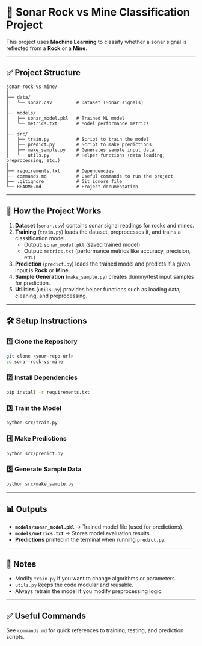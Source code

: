 # 📘 Sonar Rock vs Mine Classification Project

This project uses **Machine Learning** to classify whether a sonar signal is reflected from a **Rock** or a **Mine**.

---

## ✅ Project Structure

```plaintext
sonar-rock-vs-mine/
│
├── data/
│   └── sonar.csv         # Dataset (Sonar signals)
│
├── models/
│   ├── sonar_model.pkl   # Trained ML model
│   └── metrics.txt       # Model performance metrics
│
├── src/
│   ├── train.py          # Script to train the model
│   ├── predict.py        # Script to make predictions
│   ├── make_sample.py    # Generates sample input data
│   └── utils.py          # Helper functions (data loading, preprocessing, etc.)
│
├── requirements.txt      # Dependencies
├── commands.md           # Useful commands to run the project
├── .gitignore            # Git ignore file
└── README.md             # Project documentation
```

---

## 🚀 How the Project Works

1. **Dataset** (`sonar.csv`) contains sonar signal readings for rocks and mines.
2. **Training** (`train.py`) loads the dataset, preprocesses it, and trains a classification model.  
   - Output: `sonar_model.pkl` (saved trained model)  
   - Output: `metrics.txt` (performance metrics like accuracy, precision, etc.)
3. **Prediction** (`predict.py`) loads the trained model and predicts if a given input is **Rock** or **Mine**.
4. **Sample Generation** (`make_sample.py`) creates dummy/test input samples for prediction.
5. **Utilities** (`utils.py`) provides helper functions such as loading data, cleaning, and preprocessing.

---

## 🛠️ Setup Instructions

### 1️⃣ Clone the Repository
```bash
git clone <your-repo-url>
cd sonar-rock-vs-mine
```

### 2️⃣ Install Dependencies
```bash
pip install -r requirements.txt
```

### 3️⃣ Train the Model
```bash
python src/train.py
```

### 4️⃣ Make Predictions
```bash
python src/predict.py
```

### 5️⃣ Generate Sample Data
```bash
python src/make_sample.py
```

---

## 📊 Outputs

- **`models/sonar_model.pkl`** → Trained model file (used for predictions).  
- **`models/metrics.txt`** → Stores model evaluation results.  
- **Predictions** printed in the terminal when running `predict.py`.  

---

## 📌 Notes
- Modify `train.py` if you want to change algorithms or parameters.  
- `utils.py` keeps the code modular and reusable.  
- Always retrain the model if you modify preprocessing logic.  

---

## ✅ Useful Commands

See `commands.md` for quick references to training, testing, and prediction scripts.
